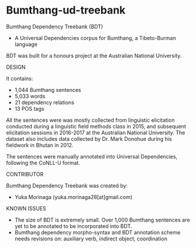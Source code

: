 # Bumthang-ud-treebank
Bumthang Dependency Treebank (BDT)
- A Universal Dependencies corpus for Bumthang, a Tibeto-Burman language

BDT was built for a honours project at the Australian National University.

DESIGN

It contains: 
- 1,044 Bumthang sentences 
- 5,033 words
- 21 dependency relations
- 13 POS tags

All the sentences were was mostly collected from linguistic elicitation conducted during a linguistic field methods class in 2015, and subsequent elicitation sessions in 2016-2017 at the Australian National University. The dataset also includes data collected by Dr. Mark Donohue during his fieldwork in Bhutan in 2012.

The sentences were manually annotated into Universal Dependencies, following the CoNLL-U format.

CONTRIBUTOR

Bumthang Dependency Treebank was created by:
- Yuka Morinaga (yuka.morinaga28[at]gmail.com)

KNOWN ISSUES
- The size of BDT is extremely small. Over 1,000 Bumthang sentences are yet to be annotated to be incorporated into BDT.
- Bumthang dependency morpho-syntax and BDT annotation scheme needs revisions on: auxiliary verb, indirect object, coordination 
